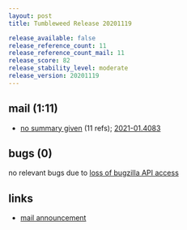 ```yaml
---
layout: post
title: Tumbleweed Release 20201119

release_available: false
release_reference_count: 11
release_reference_count_mail: 11
release_score: 82
release_stability_level: moderate
release_version: 20201119
---
```


## mail (1:11)

- [no summary given](https://github.com/boombatower/tumbleweed-review/issues/10) (11 refs); [2021-01.4083](https://github.com/boombatower/tumbleweed-review/issues/10)

## bugs (0)

<!--more-->

no relevant bugs due to [loss of bugzilla API access](https://bugzilla.opensuse.org/show_bug.cgi?id=1157722)



## links

- [mail announcement](https://github.com/boombatower/tumbleweed-review/issues/10)
